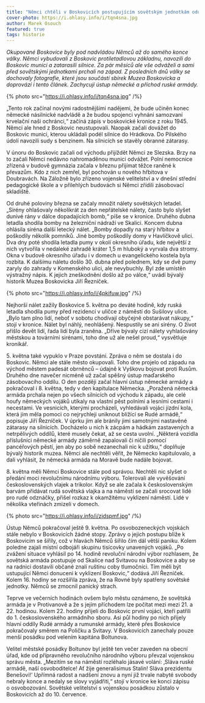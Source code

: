 ```yaml
---
title: "Němci chtěli v Boskovicích postupujícím sovětským jednotkám odolávat, ale nakonec před nimi prchali na západ"
cover-photo: https://i.ohlasy.info/i/tqn4sna.jpg
author: Marek Osouch
featured: true
tags: historie
---
```


*Okupované Boskovice byly pod nadvládou Němců až do samého konce války. Němci vybudovali z Boskovic protiletadlovou základnu, navozili do Boskovic munici a zatarasili silnice. Za pár měsíců ale vše odváželi a sami před sovětskými jednotkami prchali na západ. Z posledních dnů války se dochovaly fotografie, které jsou součástí sbírek Muzea Boskovicka a doprovází i tento článek. Zachycují ústup německé a příchod ruské armády.*

{% photo src="https://i.ohlasy.info/i/tqn4sna.jpg" /%}

„Tento rok začínal novými radostnějšími nadějemi, že bude učiněn konec německé násilnické nadvládě a že budou spojenci vyhnáni samozvaní krvelační naši ochránci,“ začíná zápis v boskovické kronice z roku 1945. Němci ale hned z Boskovic neustupovali. Naopak začali dovážet do Boskovic munici, kterou ukládali podél silnice do Hrádkova. Do Pilského údolí navozili sudy s benzinem. Na silnicích se stavěly obranné zátarasy.

V únoru do Boskovic začali od východu přijíždět Němci ze Slezska. Brzy na to začali Němci nedávno nahromaděnou munici odvážet. Polní nemocnice zřízená v budově gymnázia začala v březnu přijímat těžce raněné k převazům. Kdo z nich zemřel, byl pochován u nového hřbitova v Doubravách. Na Záložně bylo zřízeno vojenské velitelství a v dnešní střední pedagogické škole a v přilehlých budovách si Němci zřídili zásobovací skladiště.

Od druhé poloviny března se začaly množit nálety sovětských letadel. „Sirény ohlašovaly několikrát za den nepřátelské nálety, často bylo slyšet dunivé rány v dálce dopadajících bomb,“ píše se v kronice. Druhého dubna letadla shodila bomby na železniční nádraží ve Skalici. Koncem dubna ohlásila siréna další letecký nálet. „Bomby dopadly na starý hřbitov a poškodily několik pomníků. Jiné bomby poškodily domy v Havlíčkově ulici. Dva dny poté shodila letadla pumy v okolí okresního úřadu, kde největší z nich vytvořila v nedaleké zahradě kráter 1,5 m hluboký a vyrvala dva stromy. Okna v budově okresního úřadu i v domech u evangelického kostela byla rozbita. K dalšímu náletu došlo 30. dubna před polednem, kdy se dvě pumy zaryly do zahrady v Komenského ulici, ale nevybuchly. Byl zde umístěn výstražný nápis. K jejich zneškodnění došlo až po válce,“ uvádí bývalý historik Muzea Boskovicka Jiří Řezníček.

{% photo src="https://i.ohlasy.info/i/4pkifuw.jpg" /%}

Nejhorší nálet zažily Boskovice 5. května po deváté hodině, kdy ruská letadla shodila pumy před rezidencí v uličce z náměstí do Sušilovy ulice.  „Bylo tam plno lidí, neboť v sobotu chodívají obyčejně obstarávat nákupy,“ stojí v kronice. Nálet byl náhlý, neohlášený. Nespustily se ani sirény. O život přišlo devět lidí, řada lidí byla zraněna. „Dříve bývaly cizí nálety vyhlašovány městskou a továrními sirénami, toho dne už ale nešel proud,“ vysvětluje kronikář.

5\. května také vypuklo v Praze povstání. Zpráva o něm se dostala i do Boskovic. Němci ale stále město okupovali. Toho dne projelo od západu na východ městem padesát obrněnců – údajně k Vyškovu bojovat proti Rusům. Druhého dne navečer nicméně už začal spěšný ústup maďarského zásobovacího oddílu. O den později začal hlavní ústup německé armády a pokračoval i 8. května, tedy v den kapitulace Německa.  „Poražená německá armáda prchala nejen po všech silnicích od východu k západu, ale celé houfy německých vojáků utíkaly na vlastní pěst polními a lesními cestami i necestami. Ve vesnicích, kterými procházeli, vyhledávali vojáci jízdní kola, která jim měla pomoci co nejrychleji uniknout blížící se Rudé armádě,“ popisuje Jiří Řezníček. V úprku jim ale bránily jimi samotnými nastavěné zátarasy na silnicích. Docházelo u nich k zácpám a hádkám zastavených a netrpělivých oddílů, které musely čekat, až se cesta uvolní. „Některá vozidla příslušníci německé armády záměrně zapalovali či ničili pomocí pancéřových pěstí, jen aby po sobě nezanechali nic k užitku,“ doplňuje bývalý historik muzea. Němci ale nechtěli věřit, že Německo kapitulovalo, a dali vyhlásit, že německá armáda na Moravě bude nadále bojovat.

8\. května měli Němci Boskovice stále pod správou. Nechtěli nic slyšet o předání moci revolučnímu národnímu výboru. Tolerovali ale vyvěšování československých vlajek a trikolor.  Když se ale začala k československým barvám přidávat rudá sovětská vlajka a na náměstí se začali srocovat lidé pro rudé odznáčky, přišel rozkaz k okamžitému vyklizení náměstí. Lidé v několika vteřinách zmizeli v domech.

{% photo src="https://i.ohlasy.info/i/zjdspmf.jpg" /%}

Ústup Němců pokračoval ještě 9. května. Po osvobozeneckých vojskách stále nebylo v Boskovicích žádné stopy. Zprávy o jejich postupu blíže k Boskovicím se šířily, což v hlavách Němců šířilo čím dál větší paniku. Kolem poledne zajali místní odbojáři skupinu tisícovky unavených vojáků. „Po zvážení situace vyhlásil po 14. hodině revoluční národní výbor rozhlasem, že sovětská armáda postupuje od Skalice nad Svitavou na Boskovice a aby se na radnici dostavili občané znalí ruštinu coby tlumočníci. Tím měli být ustupující Němci donuceni k vyklizení Boskovic,“ dodává Jiří Řezníček. Kolem 16. hodiny se rozšířila zpráva, že na Rovné byly spatřeny sovětské jednotky. Němců se zmocnil panický strach.

Teprve ve večerních hodinách ovšem bylo městu oznámeno, že sovětská armáda je v Protivanově a že s jejím příchodem lze počítat mezi mezi 21. a 22. hodinou. Kolem 22. hodiny přijeli do Boskovic první vojáci, kteří patřili do 1. československého armádního sboru. Asi půl hodiny po nich přijely hlavní oddíly Rudé armády a rumunské armády, které přes Boskovice pokračovaly směrem na Poličku a Svitavy. V Boskovicích zanechaly pouze menší posádku pod velením kapitána Boltunova.

Velitel městské posádky Boltunov byl ještě ten večer zaveden na obecní úřad, kde od přípravného revolučního národního výboru převzal vojenskou správu města. „Mezitím se na náměstí rozléhalo jásavé volání: ‚Sláva ruské armádě, naší osvoboditelce! Ať žije generalisimus Stalin! Sláva prezidentu Benešovi!‘ Upřímná radost a nadšení znovu a nyní již trvale nabyté svobody nebraly konce a nedaly se slovy vyjádřiti,“ stojí v kronice ke konci zápisu o osvobozování. Sovětské velitelství s vojenskou posádkou zůstalo v Boskovicích až do 10. července.

